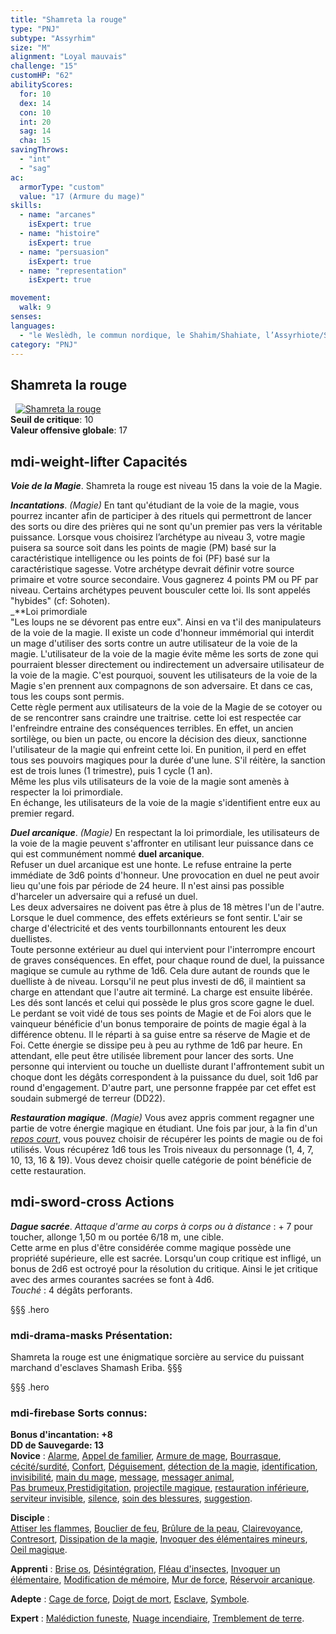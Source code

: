 ```yaml
---
title: "Shamreta la rouge"
type: "PNJ"
subtype: "Assyrhim"
size: "M"
alignment: "Loyal mauvais"
challenge: "15"
customHP: "62"
abilityScores:
  for: 10
  dex: 14
  con: 10
  int: 20
  sag: 14
  cha: 15
savingThrows:
  - "int"
  - "sag"
ac:
  armorType: "custom"
  value: "17 (Armure du mage)"
skills:
  - name: "arcanes"
    isExpert: true
  - name: "histoire"
    isExpert: true
  - name: "persuasion"
    isExpert: true  
  - name: "representation"
    isExpert: true

movement:
  walk: 9
senses:
languages:
  - "le Weslèdh, le commun nordique, le Shahim/Shahiate, l’Assyrhiote/Syride la langue Assyrhim, l'Assyrith un dialecte Assyrhim, Alcante/Alcane commun impérial' "
category: "PNJ"
---
```


## Shamreta la rouge
&nbsp;
[![Shamreta la rouge](https://www.douaratil.fr/illustrations/pnj/shamretam.png)](https://www.douaratil.fr/illustrations/pnj/shamreta.jpg)  
**Seuil de critique**: 10            
**Valeur offensive globale**: 17     
## <v-icon>mdi-weight-lifter</v-icon> Capacités
_**Voie de la Magie**_. Shamreta la rouge est niveau 15 dans la voie de la Magie.

_**Incantations**_. *(Magie)* En tant qu'étudiant de la voie de la magie, vous pourrez incanter afin de participer à des rituels qui permettront de lancer des sorts ou dire des prières qui ne sont qu'un premier pas vers la véritable puissance. Lorsque vous choisirez l’archétype au niveau 3, votre magie puisera sa source soit dans les points de magie (PM) basé sur la caractéristique intelligence ou les points de foi (PF) basé sur la caractéristique sagesse. Votre archétype devrait définir votre source primaire et votre source secondaire. Vous gagnerez 4 points PM ou PF par niveau. Certains archétypes peuvent bousculer cette loi. Ils sont appelés "hybides" (cf: Sohoten).  
_**Loi primordiale  
"Les loups ne se dévorent pas entre eux". Ainsi en va t'il des manipulateurs de la voie de la magie. Il existe un code d'honneur immémorial qui interdit un mage d'utiliser des sorts contre un autre utilisateur de la voie de la magie. L'utilisateur de la voie de la magie évite même les sorts de zone qui pourraient blesser directement ou indirectement un adversaire utilisateur de la voie de la magie. C'est pourquoi, souvent les utilisateurs de la voie de la Magie s'en prennent aux compagnons de son adversaire. Et dans ce cas, tous les coups sont permis.  
Cette règle perment aux utilisateurs de la voie de la Magie de se cotoyer ou de se rencontrer sans craindre une traitrise. cette loi est respectée car l'enfreindre entraine des conséquences terribles. En effet, un ancien sortilège, ou bien un pacte, ou encore la décision des dieux, sanctionne l'utilisateur de la magie qui enfreint cette loi. En punition, il perd en effet tous ses pouvoirs magiques pour la durée d'une lune. S'il réitère, la sanction est de trois lunes (1 trimestre), puis 1 cycle (1 an).   
Même les plus vils utilisateurs de la voie de la magie sont amenès à respecter la loi primordiale.  
En échange, les utilisateurs de la voie de la magie s'identifient entre eux au premier regard.  

_**Duel arcanique**_. *(Magie)* En respectant la loi primordiale, les utilisateurs de la voie de la magie peuvent s'affronter en utilisant leur puissance dans ce qui est communément nommé **duel arcanique**.  
Refuser un duel arcanique est une honte. Le refuse entraine la perte immédiate de 3d6 points d'honneur. Une provocation en duel ne peut avoir lieu qu'une fois par période de 24 heure. Il n'est ainsi pas possible d'harceler un adversaire qui a refusé un duel.   
Les deux adversaires ne doivent pas être à plus de 18 mètres l'un de l'autre. Lorsque le duel commence, des effets extérieurs se font sentir. L'air se charge d'électricité et des vents tourbillonnants entourent les deux duellistes.   
Toute personne extérieur au duel qui intervient pour l'interrompre encourt de graves conséquences.
En effet, pour chaque round de duel, la puissance magique se cumule au rythme de 1d6. Cela dure autant de rounds que le duelliste à de niveau. Lorsqu'il ne peut plus investi de d6, il maintient sa charge en attendant que l'autre ait terminé. La charge est ensuite libérée. Les dés sont lancés et celui qui possède le plus gros score gagne le duel. Le perdant se voit vidé de tous ses points de Magie et de Foi alors que le vainqueur bénéficie d'un bonus temporaire de points de magie égal à la différence obtenu. Il le réparti à sa guise entre sa réserve de Magie et de Foi. Cette énergie se dissipe peu à peu au rythme de 1d6 par heure. En attendant, elle peut être utilisée librement pour lancer des sorts.
Une personne qui intervient ou touche un duelliste durant l'affrontement subit un choque dont les dégâts correspondent à la puissance du duel, soit 1d6 par round d'engagement. D'autre part, une personne frappée par cet effet est soudain submergé de terreur (DD22).  

_**Restauration magique**_. *(Magie)* Vous avez appris comment regagner une partie de votre énergie magique en étudiant. Une fois par jour, à la fin d'un [_repos court_](/gerer-la-sante-du-personnage/#repos-court), vous pouvez choisir de récupérer les points de magie ou de foi utilisés. Vous récupérez 1d6 tous les Trois niveaux du personnage (1, 4, 7, 10, 13, 16 & 19). Vous devez choisir quelle catégorie de point bénéficie de cette restauration.  

## <v-icon>mdi-sword-cross</v-icon> Actions

_**Dague sacrée**_. _Attaque d'arme au corps à corps ou à distance_ : + 7 pour toucher, allonge 1,50 m ou portée 6/18 m, une cible.  
Cette arme en plus d'être considérée comme magique possède une propriété supérieure, elle est sacrée. Lorsqu'un coup critique est infligé, un bonus de 2d6 est octroyé pour la résolution du critique. Ainsi le jet critique avec des armes courantes sacrées se font à 4d6.  
_Touché_ : 4 dégâts perforants.  

§§§ .hero
### <v-icon>mdi-drama-masks</v-icon>  Présentation:  
Shamreta la rouge est une énigmatique sorcière au service du puissant marchand d'esclaves Shamash Eriba.
§§§

§§§ .hero
### <v-icon>mdi-firebase</v-icon> Sorts connus:  
**Bonus d'incantation: +8**  
**DD de Sauvegarde: 13**  
**Novice** : [Alarme](/grimoire/alarme), [Appel de familier](/grimoire/appel-de-familier), [Armure de mage](/grimoire/armure-de-mage), [Bourrasque](/grimoire/bourrasque), [cécité/surdité](/grimoire/cecite-surdite), [Confort](/grimoire/confort), [Déguisement](/grimoire/deguisement), [détection de la magie](/grimoire/detection-de-la-magie), [identification](/grimoire/identification), [invisibilité](/grimoire/invisibilite), [main du mage](/grimoire/main-du-mage),
[message](/grimoire/message), [messager animal](/grimoire/messager-animal),  
[Pas brumeux](/grimoire/pas-brumeux),[Prestidigitation](/grimoire/prestidigitation), [projectile magique](/grimoire/projectile-magique), [restauration inférieure](/grimoire/restauration-inferieure), [serviteur invisible](/grimoire/serviteur-invisible),  [silence](/grimoire/silence), [soin des blessures](/grimoire/soin-des-blessures),
[suggestion](/grimoire/suggestion).  

**Disciple** :  
[Attiser les flammes](/grimoire/attiser-les-flammes), [Bouclier de feu](/grimoire/bouclier-de-feu), [Brûlure de la peau](/grimoire/brulure-de-la-peau), [Clairevoyance](/grimoire/clairevoyance), [Contresort](/grimoire/contresort), [Dissipation de la magie](/grimoire/dissipation-de-la-magie), [Invoquer des élémentaires mineurs](/grimoire/invoquer-des-elementaires-mineurs), [Oeil magique](/grimoire/oeil-magique).

**Apprenti** :
[Brise os](/grimoire/brise-os), [Désintégration](/grimoire/desintegration), [Fléau d'insectes](/grimoire/fleau-d-insectes), [Invoquer un élémentaire](/grimoire/invoquer-un-elementaire), [Modification de mémoire](/grimoire/modification-de-memoire), [Mur de force](/grimoire/mur-de-force), [Réservoir arcanique](/grimoire/reservoir-arcanique).

**Adepte** :
[Cage de force](/grimoire/cage-de-force), [Doigt de mort](/grimoire/doigt-de-mort), [Esclave](/grimoire/esclave), [Symbole](/grimoire/symbole).

**Expert** :
[Malédiction funeste](/grimoire/malediction-funeste), [Nuage incendiaire](/grimoire/nuage-incendiaire), [Tremblement de terre](/grimoire/tremblement-de-terre).
